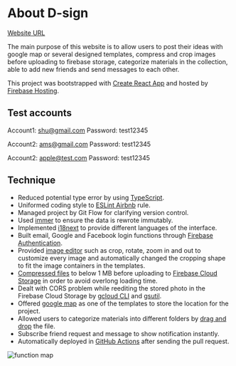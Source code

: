# About D-sign

[Website URL](https://d-sig-2f338.web.app/)

The main purpose of this website is to allow users to post their ideas with google map or several designed templates, compress and crop images before uploading to firebase storage, categorize materials in the collection, able to add new friends and send messages to each other.

This project was bootstrapped with [Create React App](https://github.com/facebook/create-react-app) and hosted by [Firebase Hosting](https://firebase.google.com/docs/hosting).

## Test accounts

Account1: shu@gmail.com
Password: test12345

Account2: ams@gmail.com
Password: test12345

Account2: apple@test.com
Password: test12345

## Technique

- Reduced potential type error by using [TypeScript](https://www.typescriptlang.org/).
- Uniformed coding style to [ESLint Airbnb](https://github.com/airbnb/javascript/tree/master/packages/eslint-config-airbnb) rule.
- Managed project by Git Flow for clarifying version control.
- Used [immer](https://github.com/immerjs/immer) to ensure the data is rewrote immutably.
- Implemented [i18next](https://github.com/i18next/next-i18next) to provide different languages of the interface.
- Built email, Google and Facebook login functions through [Firebase Authentication](https://firebase.google.com/docs/auth).
- Provided [image editor](https://github.com/ValentinH/react-easy-crop) such as crop, rotate, zoom in and out to customize every image and automatically changed the cropping shape to fit the image containers in the templates.
- [Compressed files](https://github.com/Donaldcwl/browser-image-compression) to below 1 MB before uploading to [Firebase Cloud Storage](https://firebase.google.com/docs/storage) in order to avoid overlong loading time.
- Dealt with CORS problem while reediting the stored photo in the Firebase Cloud Storage by [gcloud CLI](https://cloud.google.com/sdk/docs/install) and [gsutil](https://cloud.google.com/storage/docs/gsutil_install).
- Offered [google map](https://github.com/JustFly1984/react-google-maps-api) as one of the templates to store the location for the project.
- Allowed users to categorize materials into different folders by [drag and drop](https://github.com/atlassian/react-beautiful-dnd) the file.
- Subscribe friend request and message to show notification instantly.
- Automatically deployed in [GitHub Actions](https://github.com/features/actions) after sending the pull request.

![function map](https://firebasestorage.googleapis.com/v0/b/d-sig-2f338.appspot.com/o/images%2Ffunction%20map.jpg?alt=media&token=2a1ac99c-91c2-4a0f-94fe-fb6613e65959)
